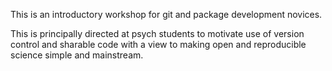 
<!-- README.md is generated from README.Rmd. Please edit that file -->
This is an introductory workshop for git and package development novices.

This is principally directed at psych students to motivate use of version control and sharable code with a view to making open and reproducible science simple and mainstream.
